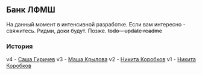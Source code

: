 ## Банк ЛФМШ

На данный момент в интенсивной разработке. Если вам интересно - свяжитесь.
Ридми, доки будут. Позже.
~~todo - update readme~~
### История
v4 - [Саша Гиричев](https://github.com/idutvuk/lfmsh_bank.git)
v3 - [Маша Крылова](https://github.com/krylovam/lfmsh_bank.git)
v2 - [Никита Коробков](https://github.com/nkorobkov/lfmsh_bank.git)
v1 - [Никита Коробков](https://github.com/insolia/lfmsh_bank.git)
